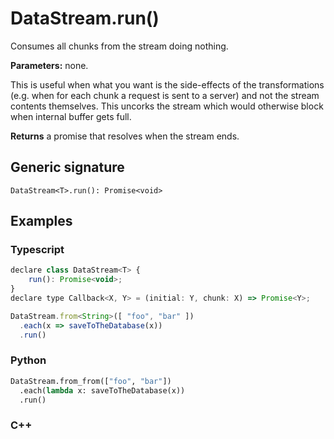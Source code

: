 # DataStream.run()

Consumes all chunks from the stream doing nothing.

**Parameters:** none.

This is useful when what you want is the side-effects of the transformations
(e.g. when for each chunk a request is sent to a server) and not the stream
contents themselves. This uncorks the stream which would otherwise block when
internal buffer gets full.

**Returns** a promise that resolves when the stream ends.

## Generic signature

```
DataStream<T>.run(): Promise<void>
```

## Examples

### Typescript

```js
declare class DataStream<T> {
    run(): Promise<void>;
}
declare type Callback<X, Y> = (initial: Y, chunk: X) => Promise<Y>;

DataStream.from<String>([ "foo", "bar" ])
  .each(x => saveToTheDatabase(x))
  .run()
```

### Python

```python
DataStream.from_from(["foo", "bar"])
  .each(lambda x: saveToTheDatabase(x))
  .run()
```
### C++
